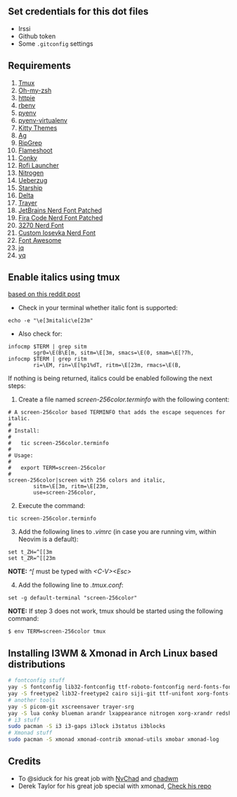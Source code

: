 ## Set credentials for this dot files

* Irssi
* Github token
* Some `.gitconfig` settings

## Requirements

1. [Tmux](https://github.com/gpakosz/.tmux)
2. [Oh-my-zsh](https://github.com/robbyrussell/oh-my-zsh)
3. [httpie](https://httpie.org/)
4. [rbenv](https://github.com/rbenv/rbenv)
5. [pyenv](https://github.com/pyenv/pyenv)
6. [pyenv-virtualenv](https://github.com/pyenv/pyenv-virtualenv)
7. [Kitty Themes](https://github.com/dexpota/kitty-themes)
8. [Ag](https://github.com/ggreer/the_silver_searcher)
9. [RipGrep](https://github.com/BurntSushi/ripgrep)
12. [Flameshoot](https://github.com/flameshot-org/flameshot)
12. [Conky](https://github.com/brndnmtthws/conky)
13. [Rofi Launcher](https://github.com/davatorium/rofi)
14. [Nitrogen](https://github.com/l3ib/nitrogen)
15. [Ueberzug](https://github.com/seebye/ueberzug)
16. [Starship](https://starship.rs/)
17. [Delta](https://github.com/dandavison/delta)
18. [Trayer](https://github.com/sargon/trayer-srg)
19. [JetBrains Nerd Font Patched](https://github.com/ryanoasis/nerd-fonts/releases/download/v2.2.2/JetBrainsMono.zip)
20. [Fira Code Nerd Font Patched](https://github.com/ryanoasis/nerd-fonts/releases/download/v2.2.2/FiraCode.zip)
21. [3270 Nerd Font](https://github.com/ryanoasis/nerd-fonts/releases/download/v2.2.2/3270.zip)
21. [Custom Iosevka Nerd Font](https://github.com/awnion/custom-iosevka-nerd-font)
22. [Font Awesome](https://github.com/FortAwesome/Font-Awesome)
23. [jq](https://jqlang.github.io/jq/)
24. [yq](https://github.com/mikefarah/yq)


## Enable italics using tmux

[based on this reddit post](https://www.reddit.com/r/vim/comments/24g8r8/italics_in_terminal_vim_and_tmux/)

* Check in your terminal whether italic font is supported:
```
echo -e "\e[3mitalic\e[23m"
```

* Also check for:
```
infocmp $TERM | grep sitm
        sgr0=\E(B\E[m, sitm=\E[3m, smacs=\E(0, smam=\E[?7h,
infocmp $TERM | grep ritm
        ri=\EM, rin=\E[%p1%dT, ritm=\E[23m, rmacs=\E(B,
```

If nothing is being returned, italics could be enabled following the next steps:
1. Create a file named *screen-256color.terminfo* with the following content:
```
# A screen-256color based TERMINFO that adds the escape sequences for italic.
#
# Install:
#
#   tic screen-256color.terminfo
#
# Usage:
#
#   export TERM=screen-256color
#
screen-256color|screen with 256 colors and italic,
        sitm=\E[3m, ritm=\E[23m,
        use=screen-256color,
```
2. Execute the command:
```
tic screen-256color.terminfo
```
3. Add the following lines to *.vimrc* (in case you are running vim, within Neovim is a default):
```
set t_ZH=^[[3m
set t_ZR=^[[23m
```
**NOTE:** *^[* must be typed with *\<C-V\>\<Esc\>*

4. Add the following line to *.tmux.conf*:
```
set -g default-terminal "screen-256color"
```
**NOTE:** If step 3 does not work, tmux should be started using the following command:
```
$ env TERM=screen-256color tmux
```

## Installing I3WM & Xmonad in Arch Linux based distributions

```bash
# fontconfig stuff
yay -S fontconfig lib32-fontconfig ttf-roboto-fontconfig nerd-fonts-fontconfig
yay -S freetype2 lib32-freetype2 cairo siji-git ttf-unifont xorg-fonts-misc ttf-font-awesome
# another tools
yay -S picom-git xscreensaver trayer-srg
yay -S lua conky blueman arandr lxappearance nitrogen xorg-xrandr redshift acpi parcellite
# i3 stuff
sudo pacman -S i3 i3-gaps i3lock i3status i3blocks
# Xmonad stuff
sudo pacman -S xmonad xmonad-contrib xmonad-utils xmobar xmonad-log
```

## Credits

- To @siduck for his great job with [NvChad](https://github.com/NvChad/NvChad) and [chadwm](https://github.com/siduck/chadwm)
- Derek Taylor for his great job special with xmonad, [Check his repo](https://gitlab.com/dwt1/dotfiles)
